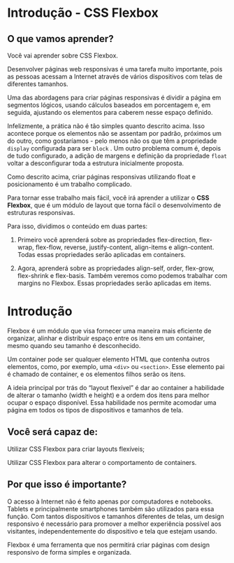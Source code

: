 # Introdução - CSS Flexbox

## O que vamos aprender?

Você vai aprender sobre CSS Flexbox.

Desenvolver páginas web responsivas é uma tarefa muito importante, pois as pessoas acessam a Internet através de vários dispositivos com telas de diferentes tamanhos.

Uma das abordagens para criar páginas responsivas é dividir a página em segmentos lógicos, usando cálculos baseados em porcentagem e, em seguida, ajustando os elementos para caberem nesse espaço definido.

Infelizmente, a prática não é tão simples quanto descrito acima. Isso acontece porque os elementos não se assentam por padrão, próximos um do outro, como gostaríamos - pelo menos não os que têm a propriedade `display` configurada para ser `block` . Um outro problema comum é, depois de tudo configurado, a adição de margens e definição da propriedade `float `voltar a desconfigurar toda a estrutura inicialmente proposta.

Como descrito acima, criar páginas responsivas utilizando float e posicionamento é um trabalho complicado.

Para tornar esse trabalho mais fácil, você irá aprender a utilizar o <b>CSS Flexbox</b>, que é um módulo de layout que torna fácil o desenvolvimento de estruturas responsivas.

Para isso, dividimos o conteúdo em duas partes:

1. Primeiro você aprenderá sobre as propriedades flex-direction, flex-wrap, flex-flow, reverse, justify-content, align-items e align-content. Todas essas propriedades serão aplicadas em containers.

2. Agora, aprenderá sobre as propriedades align-self, order, flex-grow, flex-shrink e flex-basis. Também veremos como podemos trabalhar com margins no Flexbox. Essas propriedades serão aplicadas em items.

# Introdução

Flexbox é um módulo que visa fornecer uma maneira mais eficiente de organizar, alinhar e distribuir espaço entre os itens em um container, mesmo quando seu tamanho é desconhecido.

Um container pode ser qualquer elemento HTML que contenha outros elementos, como, por exemplo, uma `<div>` ou `<section>`. Esse elemento pai é chamado de container, e os elementos filhos serão os itens.

A ideia principal por trás do “layout flexível” é dar ao container a habilidade de alterar o tamanho (width e height) e a ordem dos itens para melhor ocupar o espaço disponível. Essa habilidade nos permite acomodar uma página em todos os tipos de dispositivos e tamanhos de tela.

## Você será capaz de:

Utilizar CSS Flexbox para criar layouts flexíveis;

Utilizar CSS Flexbox para alterar o comportamento de containers.

## Por que isso é importante?

O acesso à Internet não é feito apenas por computadores e notebooks. Tablets e principalmente smartphones também são utilizados para essa função. Com tantos dispositivos e tamanhos diferentes de telas, um design responsivo é necessário para promover a melhor experiência possível aos visitantes, independentemente do dispositivo e tela que estejam usando.

Flexbox é uma ferramenta que nos permitirá criar páginas com design responsivo de forma simples e organizada.
